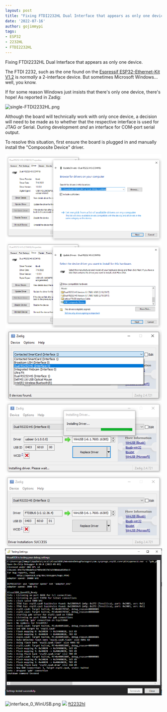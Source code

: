 ```yaml
---
layout: post
title: "Fixing FTDI2232HL Dual Interface that appears as only one device"
date: '2022-07-16'
author: gojimmypi
tags:
- ESP32
- 2232HL
- FTDI2232HL
---
```


Fixing FTDI2232HL Dual Interface that appears as only one device.

The FTDI 2232, such as the one found on the [Espressif ESP32-Ethernet-Kit V1.2](https://docs.espressif.com/projects/esp-idf/en/latest/esp32/hw-reference/esp32/get-started-ethernet-kit.html#) 
is _normally_ a 2-interface device. But sometimes Microsoft Windows... well, you know.

If for some reason Windows just insists that there's only one device, there's hope! As reported in Zadig:

![single-FTDI2232HL.png](../images/single-FTDI2232HL.png)

Although the board will technically work with only once device, a decision will need to be made as to whether
that the respective interface is used for JTAG _or_ Serial. During development _and_ an interface for COM-port 
serial output.

To resolve this situation, first ensure the board is plugged in and manually install the "Compoosite Device" driver. 

![pick_new_driver.png](../images/esp32-devkit/pick_new_driver.png)
![pick_composite_device.png](../images/esp32-devkit/pick_composite_device.png)
![newly_dual_RS232-HS_devices.png](../images/esp32-devkit/newly_dual_RS232-HS_devices.png)
![interface_0_WinUSB.png](../images/esp32-devkit/interface_0_WinUSB.png)
![interface_1_FTDIBUS.png](../images/esp32-devkit/interface_1_FTDIBUS.png)
![JTAG_success.png](../images/esp32-devkit/JTAG_success.png)

![interface_0_WinUSB.png](../images/interface_0_WinUSB.png)
![](../images)
[](https://docs.espressif.com/projects/esp-idf/en/latest/esp32/hw-reference/esp32/get-started-ethernet-kit.html#get-started-esp32-ethernet-kit-v1-2)
[ft2232hl](https://ftdichip.com/products/ft2232hl/)